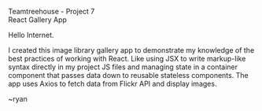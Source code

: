 Teamtreehouse - Project 7<br />
React Gallery App

Hello Internet.

I created this image library gallery app to demonstrate my knowledge of the best practices of working with React. Like using JSX to write markup-like syntax directly in my project JS files and managing state in a container component that passes data down to reusable stateless components. The app uses Axios to fetch data from Flickr API and display images.

~ryan 